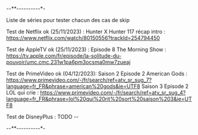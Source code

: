 -*-**-*-*-*-*-*-*-*-*-*-*-

Liste de séries pour tester chacun des cas de skip
 
Test de Netflix ok (25/11/2023) :
Hunter X Hunter 117 récap intro : https://www.netflix.com/watch/80150556?trackId=254794450

Test de AppleTV ok (25/11/2023) :
Episode 8 The Morning Show : https://tv.apple.com/fr/episode/la-solitude-du-pouvoir/umc.cmc.231w1pa6pm3ocsma0mw7zueaj

Test de PrimeVideo ok (04/12/2023):
Saison 2 Episode 2 American Gods : https://www.primevideo.com/-/fr/search/ref=atv_sr_sug_7?language=fr_FR&phrase=american%20gods&ie=UTF8
Saison 3 Episode 2 LOL qui crie : https://www.primevideo.com/-/fr/search/ref=atv_sr_sug_4?language=fr_FR&phrase=lol%20qui%20rit%20sort%20saison%203&ie=UTF8 

Test de DisneyPlus :
TODO --

-*-**-*-*-*-*-*-*-*-*-*-*-
